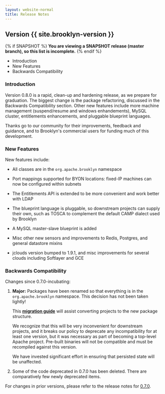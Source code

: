 ```yaml
---
layout: website-normal
title: Release Notes
---
```


## Version {{ site.brooklyn-version }}

{% if SNAPSHOT %}
**You are viewing a SNAPSHOT release (master branch), so this list is incomplete.**
{% endif %}

* Introduction
* New Features
* Backwards Compatibility


### Introduction

Version 0.8.0 is a rapid, clean-up and hardening release, as we prepare for graduation.
The biggest change is the package refactoring, discussed in the Backwards Compatibility section.
Other new features include more machine management (suspend/resume and windows enhandements),
MySQL cluster, entitlements enhancements, and pluggable blueprint languages. 

Thanks go to our community for their improvements, feedback and guidance, and
to Brooklyn's commercial users for funding much of this development.


### New Features

New features include:

* All classes are in the `org.apache.brooklyn` namespace

* Port mappings supported for BYON locations:  fixed-IP machines can now be configured 
  within subnets

* The Entitlements API is extended to be more convenient and work better with LDAP

* The blueprint language is pluggable, so downstream projects can supply their own,
  such as TOSCA to complement the default CAMP dialect used by Brooklyn 

* A MySQL master-slave blueprint is added 

* Misc other new sensors and improvements to Redis, Postgres, and general datastore mixins 

* jclouds version bumped to 1.9.1, and misc improvements for several clouds
  including Softlayer and GCE
 

### Backwards Compatibility

Changes since 0.7.0-incubating:

1. **Major:** Packages have been renamed so that everything is in the `org.apache.brooklyn`
   namespace. This decision has not been taken lightly!
   
   This **[migration guide](migrate-to-0.8.0.html)** will assist converting projects to
   the new package structure.
    
   We recognize that this will be very inconvenient for downstream projects,
   and it breaks our policy to deprecate any incompatibility for at least one version,
   but it was necessary as part of becoming a top-level Apache project.
   Pre-built binaries will not be compatible and must be recompiled against this version.

   We have invested significant effort in ensuring that persisted state will be unaffected.

1. Some of the code deprecated in 0.7.0 has been deleted.
   There are comparatively few newly deprecated items.

For changes in prior versions, please refer to the release notes for 
[0.7.0](/v/0.7.0-incubating/misc/release-notes.html).

